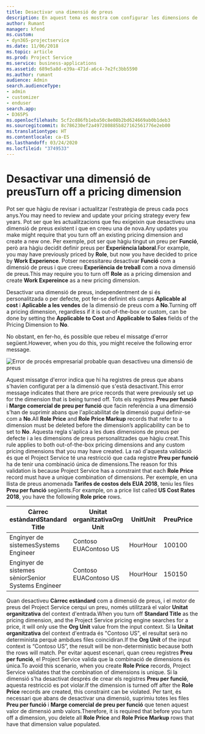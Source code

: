 ```yaml
---
title: Desactivar una dimensió de preus
description: En aquest tema es mostra com configurar les dimensions de preus a la solució del Project Service.
author: Rumant
manager: kfend
ms.custom:
- dyn365-projectservice
ms.date: 11/06/2018
ms.topic: article
ms.prod: Project Service
ms.service: business-applications
ms.assetid: 689e5a8d-e39a-471d-a6c4-7e2fc3bb5590
ms.author: rumant
audience: Admin
search.audienceType:
- admin
- customizer
- enduser
search.app:
- D365PS
ms.openlocfilehash: 5cf2cd86fb1eba50c8e08b2bd624669ab0b1deb3
ms.sourcegitcommit: 8c786230ef2a497280885b827162561776e2eb00
ms.translationtype: HT
ms.contentlocale: ca-ES
ms.lasthandoff: 03/24/2020
ms.locfileid: "3749533"
---
```

# <a name="turn-off-a-pricing-dimension"></a><span data-ttu-id="83e4d-103">Desactivar una dimensió de preus</span><span class="sxs-lookup"><span data-stu-id="83e4d-103">Turn off a pricing dimension</span></span>

<span data-ttu-id="83e4d-104">Pot ser que hàgiu de revisar i actualitzar l'estratègia de preus cada pocs anys.</span><span class="sxs-lookup"><span data-stu-id="83e4d-104">You may need to review and update your pricing strategy every few years.</span></span> <span data-ttu-id="83e4d-105">Pot ser que les actualitzacions que feu exigeixin que desactiveu una dimensió de preus existent i que en creeu una de nova.</span><span class="sxs-lookup"><span data-stu-id="83e4d-105">Any updates you make might require that you turn off an existing pricing dimension and create a new one.</span></span> <span data-ttu-id="83e4d-106">Per exemple, pot ser que hàgiu tingut un preu per **Funció**, però ara hàgiu decidit definir preus per **Experiència laboral**.</span><span class="sxs-lookup"><span data-stu-id="83e4d-106">For example, you may have previously priced by **Role**, but now you have decided to price by **Work Experience**.</span></span> <span data-ttu-id="83e4d-107">Potser necessitareu desactivar **Funció** com a dimensió de preus i que creeu **Experiència de treball** com a nova dimensió de preus.</span><span class="sxs-lookup"><span data-stu-id="83e4d-107">This may require you to turn off **Role** as a pricing dimension and create **Work Expereince** as a new pricing dimension.</span></span> 

<span data-ttu-id="83e4d-108">Desactivar una dimensió de preus, independentment de si és personalitzada o per defecte, pot fer-se definint els camps **Aplicable al cost** i **Aplicable a les vendes** de la dimensió de preus com a **No**.</span><span class="sxs-lookup"><span data-stu-id="83e4d-108">Turning off a pricing dimension, regardless if it is out-of-the-box or custom, can be done by setting the **Applicable to Cost** and **Applicable to Sales** fields of the Pricing Dimension to **No**.</span></span>

<span data-ttu-id="83e4d-109">No obstant, en fer-ho, és possible que rebeu el missatge d'error següent.</span><span class="sxs-lookup"><span data-stu-id="83e4d-109">However, when you do this, you might receive the following error message.</span></span>

![Error de procés empresarial probable quan desactiveu una dimensió de preus](media/Business-Process-Error.png)


<span data-ttu-id="83e4d-111">Aquest missatge d'error indica que hi ha registres de preus que abans s'havien configurat per a la dimensió que s'està desactivant.</span><span class="sxs-lookup"><span data-stu-id="83e4d-111">This error message indicates that there are price records that were previously set up for the dimension that is being turned off.</span></span> <span data-ttu-id="83e4d-112">Tots els registres **Preu per funció** i **Marge comercial de preu per funció** que facin referència a una dimensió s'han de suprimir abans que l'aplicabilitat de la dimensió pugui definir-se com a **No**.</span><span class="sxs-lookup"><span data-stu-id="83e4d-112">All **Role Price** and **Role Price Markup** records that refer to a dimension must be deleted before the dimension’s applicability can be to set to **No**.</span></span> <span data-ttu-id="83e4d-113">Aquesta regla s'aplica a les dues dimensions de preus per defecte i a les dimensions de preus personalitzades que hàgiu creat.</span><span class="sxs-lookup"><span data-stu-id="83e4d-113">This rule applies to both out-of-the-box pricing dimensions and any custom pricing dimensions that you may have created.</span></span> <span data-ttu-id="83e4d-114">La raó d'aquesta validació és que el Project Service té una restricció que cada registre **Preu per funció** ha de tenir una combinació única de dimensions.</span><span class="sxs-lookup"><span data-stu-id="83e4d-114">The reason for this validation is because Project Service has a constraint that each **Role Price** record must have a unique combination of dimensions.</span></span> <span data-ttu-id="83e4d-115">Per exemple, en una llista de preus anomenada **Tarifes de costos dels EUA 2018**, teniu les files **Preu per funció** següents.</span><span class="sxs-lookup"><span data-stu-id="83e4d-115">For example, on a price list called **US Cost Rates 2018**, you have the following **Role price** rows.</span></span> 

| <span data-ttu-id="83e4d-116">Càrrec estàndard</span><span class="sxs-lookup"><span data-stu-id="83e4d-116">Standard Title</span></span>         | <span data-ttu-id="83e4d-117">Unitat organitzativa</span><span class="sxs-lookup"><span data-stu-id="83e4d-117">Org Unit</span></span>    |<span data-ttu-id="83e4d-118">Unit</span><span class="sxs-lookup"><span data-stu-id="83e4d-118">Unit</span></span>   |<span data-ttu-id="83e4d-119">Preu</span><span class="sxs-lookup"><span data-stu-id="83e4d-119">Price</span></span>  |<span data-ttu-id="83e4d-120">Moneda</span><span class="sxs-lookup"><span data-stu-id="83e4d-120">Currency</span></span>  |
| -----------------------|-------------|-------|-------|----------|
| <span data-ttu-id="83e4d-121">Enginyer de sistemes</span><span class="sxs-lookup"><span data-stu-id="83e4d-121">Systems Engineer</span></span>|<span data-ttu-id="83e4d-122">Contoso EUA</span><span class="sxs-lookup"><span data-stu-id="83e4d-122">Contoso US</span></span>|<span data-ttu-id="83e4d-123">Hour</span><span class="sxs-lookup"><span data-stu-id="83e4d-123">Hour</span></span>| <span data-ttu-id="83e4d-124">100</span><span class="sxs-lookup"><span data-stu-id="83e4d-124">100</span></span>|<span data-ttu-id="83e4d-125">USD</span><span class="sxs-lookup"><span data-stu-id="83e4d-125">USD</span></span>|
| <span data-ttu-id="83e4d-126">Enginyer de sistemes sènior</span><span class="sxs-lookup"><span data-stu-id="83e4d-126">Senior Systems Engineer</span></span>|<span data-ttu-id="83e4d-127">Contoso EUA</span><span class="sxs-lookup"><span data-stu-id="83e4d-127">Contoso US</span></span>|<span data-ttu-id="83e4d-128">Hour</span><span class="sxs-lookup"><span data-stu-id="83e4d-128">Hour</span></span>| <span data-ttu-id="83e4d-129">150</span><span class="sxs-lookup"><span data-stu-id="83e4d-129">150</span></span>| <span data-ttu-id="83e4d-130">USD</span><span class="sxs-lookup"><span data-stu-id="83e4d-130">USD</span></span>|


<span data-ttu-id="83e4d-131">Quan desactiveu **Càrrec estàndard** com a dimensió de preus, i el motor de preus del Project Service cerqui un preu, només utilitzarà el valor **Unitat organitzativa** del context d'entrada.</span><span class="sxs-lookup"><span data-stu-id="83e4d-131">When you turn off **Standard Title** as the pricing dimension, and the Project Service pricing engine searches for a price, it will only use the **Org Unit** value from the input context.</span></span> <span data-ttu-id="83e4d-132">Si la **Unitat organitzativa** del context d'entrada és "Contoso US", el resultat serà no determinista perquè ambdues files coincidiran.</span><span class="sxs-lookup"><span data-stu-id="83e4d-132">If the **Org Unit** of the input context is “Contoso US”, the result will be non-deterministic because both the rows will match.</span></span> <span data-ttu-id="83e4d-133">Per evitar aquest escenari, quan creeu registres **Preu per funció**, el Project Service valida que la combinació de dimensions és única.</span><span class="sxs-lookup"><span data-stu-id="83e4d-133">To avoid this scenario, when you create **Role Price** records, Project Service validates that the combination of dimensions is unique.</span></span> <span data-ttu-id="83e4d-134">Si la dimensió s'ha desactivat després de crear els registres **Preu per funció**, aquesta restricció es pot violar.</span><span class="sxs-lookup"><span data-stu-id="83e4d-134">If the dimension is turned off after the **Role Price** records are created, this constraint can be violated.</span></span> <span data-ttu-id="83e4d-135">Per tant, és necessari que abans de desactivar una dimensió, suprimiu totes les files **Preu per funció** i **Marge comercial de preu per funció** que tenen aquest valor de dimensió amb valors.</span><span class="sxs-lookup"><span data-stu-id="83e4d-135">Therefore, it is required that before you turn off a dimension, you delete all **Role Price** and **Role Price Markup** rows that have that dimension value populated.</span></span>

